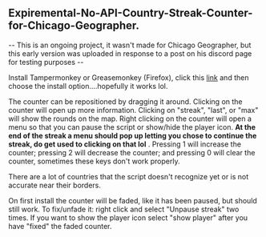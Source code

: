 ## Expiremental-No-API-Country-Streak-Counter-for-Chicago-Geographer.

-- This is an ongoing project, it wasn't made for Chicago Geographer, but this early version was uploaded in response to a post on his discord page for testing purposes --

Install Tampermonkey or Greasemonkey (Firefox), click this [link](https://github.com/echandler/Expiremental-No-API-Country-Streak-Counter-for-Chicago-Geographer/raw/main/Expiremental%20Country%20Streak%20Counter.user.js) and then choose the install option....hopefully it works lol.

The counter can be repositioned by dragging it around. Clicking on the counter will open up more information. Clicking on "streak", "last", or "max" will show the rounds on the map. Right clicking on the counter will open a menu so that you can pause the script or show/hide the player icon. **At the end of the streak a menu should pop up letting you chose to continue the streak, do get used to clicking on that lol** . Pressing 1 will increase the counter; pressing 2 will decrease the counter; and pressing 0 will clear the counter, sometimes these keys don't work properly.

There are a lot of countries that the script doesn't recognize yet or is not accurate near their borders.

On first install the counter will be faded, like it has been paused, but should still work. To fix/unfade it: right click and select "Unpause streak" two times. If you want to show the player icon select "show player" after you have "fixed" the faded counter.
